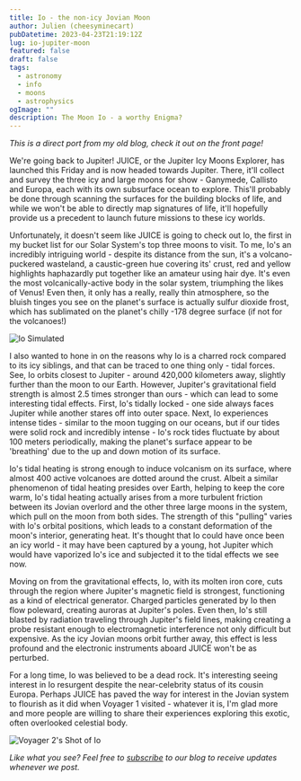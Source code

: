 ```yaml
---
title: Io - the non-icy Jovian Moon
author: Julien (cheesyminecart)
pubDatetime: 2023-04-23T21:19:12Z
lug: io-jupiter-moon
featured: false
draft: false
tags:
  - astronomy
  - info
  - moons
  - astrophysics
ogImage: ""
description: The Moon Io - a worthy Enigma?
---
```


_This is a direct port from my old blog, check it out on the front page!_

We're going back to Jupiter! JUICE, or the Jupiter Icy Moons Explorer, has launched this Friday and is now headed towards Jupiter. There, it'll collect and survey the three icy and large moons for show - Ganymede, Callisto and Europa, each with its own subsurface ocean to explore. This'll probably be done through scanning the surfaces for the building blocks of life, and while we won't be able to directly map signatures of life, it'll hopefully provide us a precedent to launch future missions to these icy worlds.

Unfortunately, it doesn't seem like JUICE is going to check out Io, the first in my bucket list for our Solar System's top three moons to visit. To me, Io's an incredibly intriguing world - despite its distance from the sun, it's a volcano-puckered wasteland, a caustic-green hue covering its' crust, red and yellow highlights haphazardly put together like an amateur using hair dye. It's even the most volcanically-active body in the solar system, triumphing the likes of Venus! Even then, it only has a really, really thin atmosphere, so the bluish tinges you see on the planet's surface is actually sulfur dioxide frost, which has sublimated on the planet's chilly -178 degree surface (if not for the volcanoes!)

![Io Simulated](/blog-images/io_sim_celestia.png)

I also wanted to hone in on the reasons why Io is a charred rock compared to its icy siblings, and that can be traced to one thing only - tidal forces. See, Io orbits closest to Jupiter - around 420,000 kilometers away, slightly further than the moon to our Earth. However, Jupiter's gravitational field strength is almost 2.5 times stronger than ours - which can lead to some interesting tidal effects. First, Io's tidally locked - one side always faces Jupiter while another stares off into outer space. Next, Io experiences intense tides - similar to the moon tugging on our oceans, but if our tides were solid rock and incredibly intense - Io's rock tides fluctuate by about 100 meters periodically, making the planet's surface appear to be 'breathing' due to the up and down motion of its surface.

Io's tidal heating is strong enough to induce volcanism on its surface, where almost 400 active volcanoes are dotted around the crust. Albeit a similar phenomenon of tidal heating presides over Earth, helping to keep the core warm, Io's tidal heating actually arises from a more turbulent friction between its Jovian overlord and the other three large moons in the system, which pull on the moon from both sides. The strength of this "pulling" varies with Io's orbital positions, which leads to a constant deformation of the moon's interior, generating heat. It's thought that Io could have once been an icy world - it may have been captured by a young, hot Jupiter which would have vaporized Io's ice and subjected it to the tidal effects we see now.

Moving on from the gravitational effects, Io, with its molten iron core, cuts through the region where Jupiter's magnetic field is strongest, functioning as a kind of electrical generator. Charged particles generated by Io then flow poleward, creating auroras at Jupiter's poles. Even then, Io's still blasted by radiation traveling through Jupiter's field lines, making creating a probe resistant enough to electromagnetic interference not only difficult but expensive. As the icy Jovian moons orbit further away, this effect is less profound and the electronic instruments aboard JUICE won't be as perturbed.

For a long time, Io was believed to be a dead rock. It's interesting seeing interest in Io resurgent despite the near-celebrity status of its cousin Europa. Perhaps JUICE has paved the way for interest in the Jovian system to flourish as it did when Voyager 1 visited - whatever it is, I'm glad more and more people are willing to share their experiences exploring this exotic, often overlooked celestial body.

![Voyager 2's Shot of Io](/blog-images/voyager_2_io_shot.jpeg)

_Like what you see? Feel free to [subscribe](https://thespacer-blog.com/subscribe/) to our blog to receive updates whenever we post._
